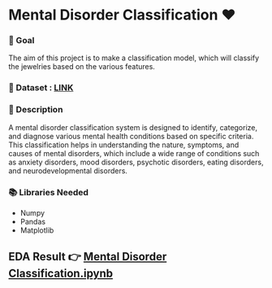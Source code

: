# **Mental Disorder Classification** ❤️

### 🎯 Goal

The aim of this project is to make a classification model, which will classify the jewelries based on the various features.


### 🧵 Dataset :  [LINK](https://github.com/Archi20876/machine-learning-repos/blob/main/Classification%20Models/Mental%20Disorder%20Classification/Dataset-Mental-Disorders.csv)

### 🧾 Description
A mental disorder classification system is designed to identify, categorize, and diagnose various mental health conditions based on specific criteria. This classification helps in understanding the nature, symptoms, and causes of mental disorders, which include a wide range of conditions such as anxiety disorders, mood disorders, psychotic disorders, eating disorders, and neurodevelopmental disorders.

### 📚 Libraries Needed
- Numpy
- Pandas
- Matplotlib


## EDA Result 👉 [  Mental Disorder Classification.ipynb](https://github.com/Archi20876/machine-learning-repos/blob/main/Classification%20Models/Mental%20Disorder%20Classification/mental-disorder-classification.ipynb)
